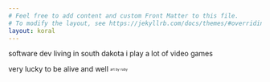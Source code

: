 ```yaml
---
# Feel free to add content and custom Front Matter to this file.
# To modify the layout, see https://jekyllrb.com/docs/themes/#overriding-theme-defaults
layout: koral
---
```

software dev living in south dakota
i play a lot of video games

very lucky to be alive and well
<sub><sup><sub><sup>art by ruby</sup></sub></sup></sub>